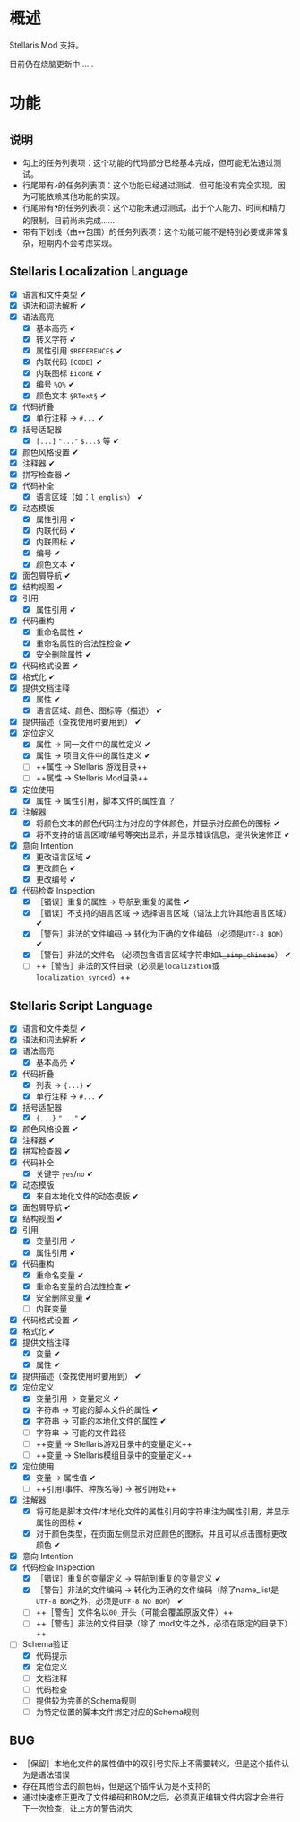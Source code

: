 # 概述

Stellaris Mod 支持。

目前仍在烧脑更新中……

# 功能

## 说明

* 勾上的任务列表项：这个功能的代码部分已经基本完成，但可能无法通过测试。
* 行尾带有`✔`的任务列表项：这个功能已经通过测试，但可能没有完全实现，因为可能依赖其他功能的实现。
* 行尾带有`❓`的任务列表项：这个功能未通过测试，出于个人能力、时间和精力的限制，目前尚未完成……
* 带有下划线（由`++`包围）的任务列表项：这个功能可能不是特别必要或非常复杂，短期内不会考虑实现。

## Stellaris Localization Language

* [X] 语言和文件类型 ✔
* [X] 语法和词法解析 ✔
* [X] 语法高亮
  * [X] 基本高亮 ✔
  * [X] 转义字符 ✔
  * [X] 属性引用 `$REFERENCE$` ✔
  * [X] 内联代码 `[CODE]` ✔
  * [X] 内联图标 `£icon£` ✔
  * [X] 编号 `%O%` ✔
  * [X] 颜色文本 `§RText§` ✔
* [X] 代码折叠
  * [X] 单行注释 -> `#...` ✔
* [X] 括号适配器
  * [X] `[...]` `"..."` `$...$` 等 ✔ 
* [X] 颜色风格设置 ✔
* [X] 注释器 ✔
* [X] 拼写检查器 ✔
* [X] 代码补全
  * [X] 语言区域（如：`l_english`） ✔
* [X] 动态模版
  * [X] 属性引用 ✔
  * [X] 内联代码 ✔
  * [X] 内联图标 ✔
  * [X] 编号 ✔
  * [X] 颜色文本 ✔
* [X] 面包屑导航 ✔
* [X] 结构视图 ✔
* [X] 引用
  * [X] 属性引用 ✔
* [X] 代码重构
  * [X] 重命名属性 ✔
  * [X] 重命名属性的合法性检查 ✔
  * [X] 安全删除属性 ✔
* [X] 代码格式设置 ✔
* [X] 格式化 ✔
* [X] 提供文档注释
  * [X] 属性 ✔
  * [X] 语言区域、颜色、图标等（描述） ✔
* [X] 提供描述（查找使用时要用到） ✔
* [X] 定位定义
  * [X] 属性 -> 同一文件中的属性定义 ✔
  * [X] 属性 -> 项目文件中的属性定义 ✔
  * [ ] ++属性 -> Stellaris 游戏目录++
  * [ ] ++属性 -> Stellaris Mod目录++
* [X] 定位使用
  * [X] 属性 -> 属性引用，脚本文件的属性值 ？ 
* [X] 注解器
  * [X] 将颜色文本的颜色代码注为对应的字体颜色，~~并显示对应颜色的图标~~ ✔
  * [X] 将不支持的语言区域/编号等突出显示，并显示错误信息，提供快速修正 ✔
* [X] 意向 Intention
  * [X] 更改语言区域 ✔
  * [X] 更改颜色 ✔
  * [X] 更改编号 ✔
* [X] 代码检查 Inspection
  * [X] ［错误］重复的属性 → 导航到重复的属性 ✔
  * [X] ［错误］不支持的语言区域 → 选择语言区域（语法上允许其他语言区域） ✔
  * [X] ［警告］非法的文件编码 → 转化为正确的文件编码（必须是`UTF-8 BOM`） ✔
  * [X] ~~［警告］非法的文件名 （必须包含语言区域字符串如`l_simp_chinese`）~~ ✔
  * [ ] ++［警告］非法的文件目录（必须是`localization`或`localization_synced`）++

## Stellaris Script Language

* [X] 语言和文件类型 ✔
* [X] 语法和词法解析 ✔
* [X] 语法高亮
  * [X] 基本高亮 ✔
* [X] 代码折叠
  * [X] 列表 -> `{...}` ✔
  * [X] 单行注释 -> `#...` ✔
* [X] 括号适配器
  * [X] `{...}` `"..."` ✔ 
* [X] 颜色风格设置 ✔
* [X] 注释器 ✔
* [X] 拼写检查器 ✔
* [X] 代码补全
  * [X] 关键字 `yes`/`no` ✔
* [X] 动态模版
  * [X] 来自本地化文件的动态模版  ✔
* [X] 面包屑导航 ✔
* [X] 结构视图 ✔
* [X] 引用
  * [X] 变量引用 ✔
  * [X] 属性引用 ✔
* [X] 代码重构
  * [X] 重命名变量 ✔
  * [X] 重命名变量的合法性检查 ✔
  * [X] 安全删除变量 ✔
  * [ ] 内联变量
* [X] 代码格式设置 ✔
* [X] 格式化 ✔
* [X] 提供文档注释
  * [X] 变量 ✔
  * [X] 属性 ✔
* [X] 提供描述（查找使用时要用到） ✔
* [X] 定位定义
  * [X] 变量引用 -> 变量定义 ✔
  * [X] 字符串 -> 可能的脚本文件的属性 ✔
  * [X] 字符串 -> 可能的本地化文件的属性 ✔
  * [ ] 字符串 -> 可能的文件路径
  * [ ] ++变量 -> Stellaris游戏目录中的变量定义++
  * [ ] ++变量 -> Stellaris模组目录中的变量定义++
* [X] 定位使用
  * [X] 变量 -> 属性值 ✔
  * [ ] ++引用(事件、种族名等) -> 被引用处++
* [X] 注解器
  * [X] 将可能是脚本文件/本地化文件的属性引用的字符串注为属性引用，并显示属性的图标 ✔
  * [X] 对于颜色类型，在页面左侧显示对应颜色的图标，并且可以点击图标更改颜色 ✔
* [X] 意向 Intention
* [X] 代码检查 Inspection
  * [X] ［错误］重复的变量定义 → 导航到重复的变量定义 ✔
  * [X] ［警告］非法的文件编码 → 转化为正确的文件编码（除了name_list是`UTF-8 BOM`之外，必须是`UTF-8 NO BOM`） ✔
  * [ ] ++［警告］文件名以`00_`开头（可能会覆盖原版文件）++
  * [ ] ++［警告］非法的文件目录（除了.mod文件之外，必须在限定的目录下）++
* [ ] Schema验证
  * [X] 代码提示
  * [X] 定位定义
  * [ ] 文档注释
  * [ ] 代码检查
  * [ ] 提供较为完善的Schema规则
  * [ ] 为特定位置的脚本文件绑定对应的Schema规则

## BUG

* ［保留］本地化文件的属性值中的双引号实际上不需要转义，但是这个插件认为是语法错误
* 存在其他合法的颜色码，但是这个插件认为是不支持的
* 通过快速修正更改了文件编码和BOM之后，必须真正编辑文件内容才会进行下一次检查，让上方的警告消失
